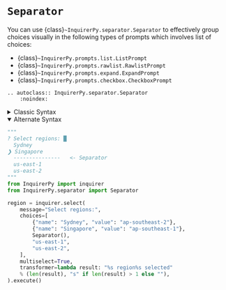 # `Separator`

You can use {class}`~InquirerPy.separator.Separator` to effectively group choices visually in the
following types of prompts which involves list of choices:

- {class}`~InquirerPy.prompts.list.ListPrompt`
- {class}`~InquirerPy.prompts.rawlist.RawlistPrompt`
- {class}`~InquirerPy.prompts.expand.ExpandPrompt`
- {class}`~InquirerPy.prompts.checkbox.CheckboxPrompt`

```{eval-rst}
.. autoclass:: InquirerPy.separator.Separator
    :noindex:
```

<details>
  <summary>Classic Syntax</summary>

```python
"""
? Select regions: █
  Sydney
❯ Singapore
  ---------------   <- Separator
  us-east-1
  us-east-2
"""
from InquirerPy import prompt
from InquirerPy.separator import Separator

result = prompt(
    questions=[
        {
            "type": "list",
            "message": "Select regions:",
            "choices": [
                {"name": "Sydney", "value": "ap-southeast-2"},
                {"name": "Singapore", "value": "ap-southeast-1"},
                Separator(),
                "us-east-1",
                "us-east-2",
            ],
            "multiselect": True,
            "transformer": lambda result: "%s region%s selected"
            % (len(result), "s" if len(result) > 1 else ""),
        },
    ],
)
```

</details>

<details open>
  <summary>Alternate Syntax</summary>

```python
"""
? Select regions: █
  Sydney
❯ Singapore
  ---------------   <- Separator
  us-east-1
  us-east-2
"""
from InquirerPy import inquirer
from InquirerPy.separator import Separator

region = inquirer.select(
    message="Select regions:",
    choices=[
        {"name": "Sydney", "value": "ap-southeast-2"},
        {"name": "Singapore", "value": "ap-southeast-1"},
        Separator(),
        "us-east-1",
        "us-east-2",
    ],
    multiselect=True,
    transformer=lambda result: "%s region%s selected"
    % (len(result), "s" if len(result) > 1 else ""),
).execute()
```

</details>
